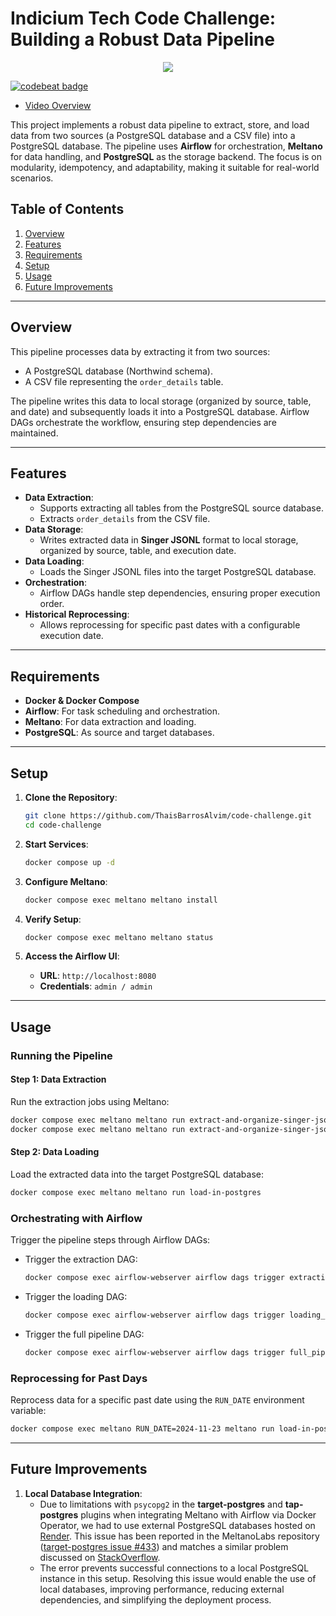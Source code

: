 # Indicium Tech Code Challenge: Building a Robust Data Pipeline

<p align="center">
  <img src="https://raw.githubusercontent.com/ThaisBarrosAlvim/code-challenge/refs/heads/main/docs/diagrama_embulk_meltano.jpg" />
</p>

[![codebeat badge](https://codebeat.co/badges/ca249cd6-ef5a-4933-affe-3be6ded2e737)](https://codebeat.co/projects/github-com-thaisbarrosalvim-code-challenge-main)

* [Video Overview](https://youtu.be/ImPN6BImJOU)

This project implements a robust data pipeline to extract, store, and load data from two sources (a PostgreSQL database and a CSV file) into a PostgreSQL database. The pipeline uses **Airflow** for orchestration, **Meltano** for data handling, and **PostgreSQL** as the storage backend. The focus is on modularity, idempotency, and adaptability, making it suitable for real-world scenarios.



## Table of Contents
1. [Overview](#overview)
2. [Features](#features)
3. [Requirements](#requirements)
4. [Setup](#setup)
5. [Usage](#usage)
6. [Future Improvements](#future-improvements)

---

## Overview
This pipeline processes data by extracting it from two sources:
- A PostgreSQL database (Northwind schema).
- A CSV file representing the `order_details` table.

The pipeline writes this data to local storage (organized by source, table, and date) and subsequently loads it into a PostgreSQL database. Airflow DAGs orchestrate the workflow, ensuring step dependencies are maintained.

---

## Features
- **Data Extraction**:
  - Supports extracting all tables from the PostgreSQL source database.
  - Extracts `order_details` from the CSV file.
- **Data Storage**:
  - Writes extracted data in **Singer JSONL** format to local storage, organized by source, table, and execution date.
- **Data Loading**:
  - Loads the Singer JSONL files into the target PostgreSQL database.
- **Orchestration**:
  - Airflow DAGs handle step dependencies, ensuring proper execution order.
- **Historical Reprocessing**:
  - Allows reprocessing for specific past dates with a configurable execution date.

---

## Requirements
- **Docker & Docker Compose**
- **Airflow**: For task scheduling and orchestration.
- **Meltano**: For data extraction and loading.
- **PostgreSQL**: As source and target databases.
---

## Setup
1. **Clone the Repository**:
   ```bash
   git clone https://github.com/ThaisBarrosAlvim/code-challenge.git
   cd code-challenge
   ```

2. **Start Services**:
   ```bash
   docker compose up -d
   ```

3. **Configure Meltano**:
   ```bash
   docker compose exec meltano meltano install
   ```

4. **Verify Setup**:
   ```bash
   docker compose exec meltano meltano status
   ```

5. **Access the Airflow UI**:
   - **URL**: `http://localhost:8080`
   - **Credentials**: `admin / admin`

---

## Usage

### Running the Pipeline
#### Step 1: Data Extraction
Run the extraction jobs using Meltano:
```bash
docker compose exec meltano meltano run extract-and-organize-singer-jsonl-csv
docker compose exec meltano meltano run extract-and-organize-singer-jsonl-postgres
```

#### Step 2: Data Loading
Load the extracted data into the target PostgreSQL database:
```bash
docker compose exec meltano meltano run load-in-postgres
```

### Orchestrating with Airflow
Trigger the pipeline steps through Airflow DAGs:
- Trigger the extraction DAG:
  ```bash
  docker compose exec airflow-webserver airflow dags trigger extraction_dag
  ```
- Trigger the loading DAG:
  ```bash
  docker compose exec airflow-webserver airflow dags trigger loading_dag
  ```
- Trigger the full pipeline DAG:
  ```bash
  docker compose exec airflow-webserver airflow dags trigger full_pipeline_dag
  ```

### Reprocessing for Past Days
Reprocess data for a specific past date using the `RUN_DATE` environment variable:
```bash
docker compose exec meltano RUN_DATE=2024-11-23 meltano run load-in-postgres
```

---

## Future Improvements
1. **Local Database Integration**:
   - Due to limitations with `psycopg2` in the **target-postgres** and **tap-postgres** plugins when integrating Meltano with Airflow via Docker Operator, we had to use external PostgreSQL databases hosted on [Render](https://render.com/). This issue has been reported in the MeltanoLabs repository ([target-postgres issue #433](https://github.com/MeltanoLabs/target-postgres/issues/433)) and matches a similar problem discussed on [StackOverflow](https://stackoverflow.com/q/71116549).
   - The error prevents successful connections to a local PostgreSQL instance in this setup. Resolving this issue would enable the use of local databases, improving performance, reducing external dependencies, and simplifying the deployment process.

